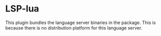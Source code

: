 # LSP-lua

This plugin bundles the language server binaries in the package. This is because there is no distribution platform for this language server.
